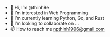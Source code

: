 - 👋 Hi, I’m @thinh9e
- 👀 I’m interested in Web Programming
- 🌱 I’m currently learning Python, Go, and Rust
- 💞️ I’m looking to collaborate on ...
- 📫 How to reach me [npthinh1996@gmail.com](mailto:npthinh1996@gmail.com)
